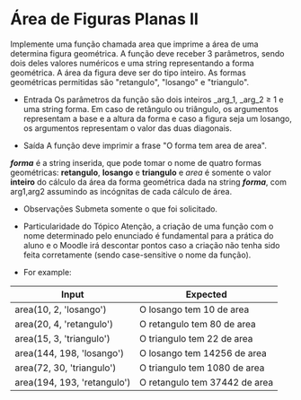 # Área de Figuras Planas II
Implemente uma função chamada area que imprime a área de uma determina figura geométrica. A função deve receber 3 parâmetros, sendo dois deles valores numéricos e uma string representando a forma geométrica. A área da figura deve ser do tipo inteiro. As formas geométricas permitidas são "retangulo", "losango" e "triangulo".

* Entrada
Os parâmetros da função são dois inteiros _arg_1, _arg_2 ≥ 1 e uma string forma. Em caso de retângulo ou triângulo, os argumentos representam a base e a altura da forma e caso a figura seja um losango, os argumentos representam o valor das duas diagonais.

* Saída
A função deve imprimir a frase "O forma tem area de area".

_**forma**_ é a string inserida, que pode tomar o nome de quatro formas geométricas: **retangulo**, **losango** e **triangulo** e _area_ é somente o valor **inteiro** do cálculo da área da forma geométrica dada na string **_forma_**, com arg1,arg2 assumindo as incógnitas de cada cálculo de área.

* Observações
Submeta somente o que foi solicitado.

* Particularidade do Tópico
Atenção, a criação de uma função com o nome determinado pelo enunciado é fundamental para a prática do aluno e o Moodle irá descontar pontos caso a criação não tenha sido feita corretamente (sendo case-sensitive o nome da função).



* For example:

|Input|Expected
|-----|--------
|area(10, 2, 'losango')|O losango tem 10 de area
|area(20, 4, 'retangulo')|O retangulo tem 80 de area
|area(15, 3, 'triangulo')|O triangulo tem 22 de area
|area(144, 198, 'losango')|O losango tem 14256 de area
|area(72, 30, 'triangulo')|O triangulo tem 1080 de area
|area(194, 193, 'retangulo')|O retangulo tem 37442 de area
